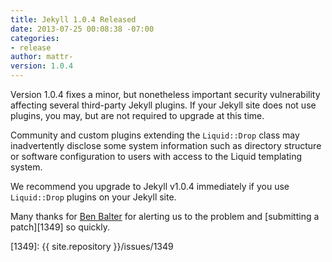 ```yaml
---
title: Jekyll 1.0.4 Released
date: 2013-07-25 00:08:38 -07:00
categories:
- release
author: mattr-
version: 1.0.4
---
```


Version 1.0.4 fixes a minor, but nonetheless important security vulnerability affecting several third-party Jekyll plugins. If your Jekyll site does not use plugins, you may, but are not required to upgrade at this time.

Community and custom plugins extending the `Liquid::Drop` class may inadvertently disclose some system information such as directory structure or software configuration to users with access to the Liquid templating system.

We recommend you upgrade to Jekyll v1.0.4 immediately if you use `Liquid::Drop` plugins on your Jekyll site.

Many thanks for [Ben Balter](https://github.com/benbalter) for alerting us to the problem
and [submitting a patch][1349] so quickly.

[230]: https://github.com/Shopify/liquid/pull/230
[1349]: {{ site.repository }}/issues/1349
